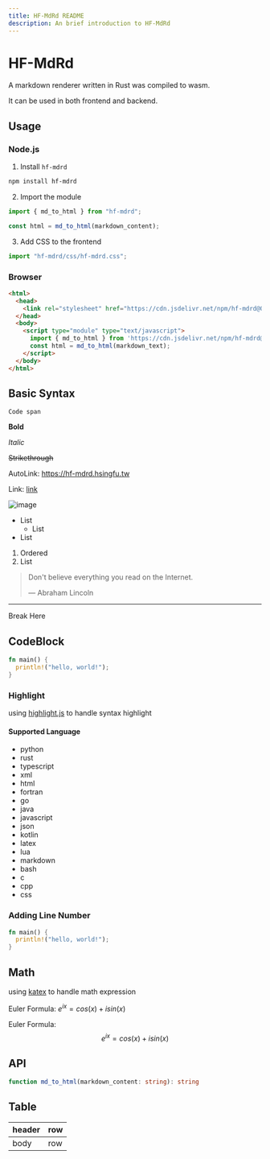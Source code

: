 ```yaml
---
title: HF-MdRd README
description: An brief introduction to HF-MdRd
---
```


# HF-MdRd

A markdown renderer written in Rust was compiled to wasm.

It can be used in both frontend and backend.

## Usage

### Node.js
1. Install `hf-mdrd`
```bash
npm install hf-mdrd
```

2. Import the module
```js
import { md_to_html } from "hf-mdrd";

const html = md_to_html(markdown_content);
```

3. Add CSS to the frontend
```js
import "hf-mdrd/css/hf-mdrd.css";
```

### Browser
```html
<html>
  <head>
    <link rel="stylesheet" href="https://cdn.jsdelivr.net/npm/hf-mdrd@0.1.4/css/hf-mdrd.min.css" crossorigin="anonymous">
  </head>
  <body>
    <script type="module" type="text/javascript">
      import { md_to_html } from 'https://cdn.jsdelivr.net/npm/hf-mdrd@0.1.4/browser/hf-mdrd.mjs';
      const html = md_to_html(markdown_text);
    </script>
  </body>
</html>
```

## Basic Syntax
`Code span`

**Bold**

*Italic*

~~Strikethrough~~

AutoLink: <https://hf-mdrd.hsingfu.tw>

Link: [link](https://hf-mdrd.hsingfu.tw)

![image](https://cdn.jsdelivr.net/npm/bootstrap-icons@1.11.3/icons/markdown.svg)

- List
  - List
- List

1. Ordered
2. List

> Don't believe everything you
> read on the Internet.
>
> — Abraham Lincoln

---
Break Here


## CodeBlock
```rust
fn main() {
  println!("hello, world!");
}
```

### Highlight
using [highlight.js](https://highlightjs.org/) to handle syntax highlight

#### Supported Language
- python
- rust
- typescript
- xml
- html
- fortran
- go
- java
- javascript
- json
- kotlin
- latex
- lua
- markdown
- bash
- c
- cpp
- css

### Adding Line Number
```rust :setNumber
fn main() {
  println!("hello, world!");
}
```

## Math
using [katex](https://katex.org/) to handle math expression

Euler Formula: $e^{ix} = cos(x) + isin(x)$

Euler Formula:
$$e^{ix} = cos(x) + isin(x)$$

## API
```ts
function md_to_html(markdown_content: string): string
```

## Table
| header | row |
| ------ | --- |
| body   | row |
